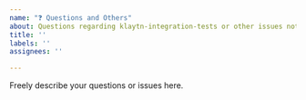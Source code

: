```yaml
---
name: "❓ Questions and Others"
about: Questions regarding klaytn-integration-tests or other issues not related to bug nor feature request
title: ''
labels: ''
assignees: ''

---
```


Freely describe your questions or issues here.
